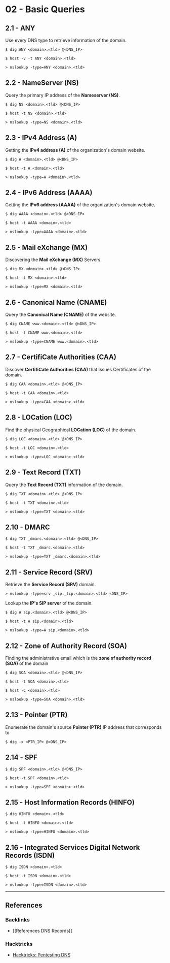 # 02 - Basic Queries

## 2.1 - ANY

Use every DNS type to retrieve information of the domain.

```
$ dig ANY <domain>.<tld> @<DNS_IP>

$ host -v -t ANY <domain>.<tld>

> nslookup -type=ANY <domain>.<tld>
```

## 2.2 - NameServer (NS)

Query the primary IP address of the **Nameserver (NS)**.

```
$ dig NS <domain>.<tld> @<DNS_IP>

$ host -t NS <domain>.<tld>

> nslookup -type=NS <domain>.<tld>
```

## 2.3 - IPv4 Address (A)

Getting the **IPv4 address (A)** of the organization's domain website.

```
$ dig A <domain>.<tld> @<DNS_IP>

$ host -t A <domain>.<tld>

> nslookup -type=A <domain>.<tld>
```

## 2.4 - IPv6 Address (AAAA)

Getting the **IPv6 address (AAAA)** of the organization's domain website.

```
$ dig AAAA <domain>.<tld> @<DNS_IP>

$ host -t AAAA <domain>.<tld>

> nslookup -type=AAAA <domain>.<tld>
```

## 2.5 - Mail eXchange (MX)

Discovering the **Mail eXchange (MX)** Servers.

```
$ dig MX <domain>.<tld> @<DNS_IP>

$ host -t MX <domain>.<tld>

> nslookup -type=MX <domain>.<tld>
```

## 2.6 - Canonical Name (CNAME)

Query the **Canonical Name (CNAME)** of the website.

```
$ dig CNAME www.<domain>.<tld> @<DNS_IP>

$ host -t CNAME www.<domain>.<tld>

> nslookup -type=CNAME www.<domain>.<tld>
```

## 2.7 - CertifiCate Authorities (CAA)

Discover **CertifiCate Authorities (CAA)** that Issues Certificates of the domain.

```
$ dig CAA <domain>.<tld> @<DNS_IP>

$ host -t CAA <domain>.<tld>

> nslookup -type=CAA <domain>.<tld>
```

## 2.8 - LOCation (LOC)

Find the physical Geographical **LOCation** **(LOC)** of the domain.

```
$ dig LOC <domain>.<tld> @<DNS_IP>

$ host -t LOC <domain>.<tld>

> nslookup -type=LOC <domain>.<tld>
```

## 2.9 - Text Record (TXT)

Query the **Text Record (TXT)** information of the domain.

```
$ dig TXT <domain>.<tld> @<DNS_IP>

$ host -t TXT <domain>.<tld>

> nslookup -type=TXT <domain>.<tld>
```

## 2.10 - DMARC

```
$ dig TXT _dmarc.<domain>.<tld> @<DNS_IP>

$ host -t TXT _dmarc.<domain>.<tld>

> nslookup -type=TXT _dmarc.<domain>.<tld>
```

## 2.11 - Service Record (SRV)

Retrieve the **Service Record (SRV)** domain.

```
> nslookup -type=srv _sip._tcp.<domain>.<tld> <DNS_IP>
```

Lookup the **IP's SIP server** of the domain.

```
$ dig A sip.<domain>.<tld> @<DNS_IP>

$ host -t A sip.<domain>.<tld>

> nslookup -type=A sip.<domain>.<tld>
```

## 2.12 - Zone of Authority Record (SOA)

Finding the administrative email which is the **zone of authority record (SOA)** of the domain

```
$ dig SOA <domain>.<tld> @<DNS_IP>

$ host -t SOA <domain>.<tld>

$ host -C <domain>.<tld>

> nslookup -type=SOA <domain>.<tld>
```

## 2.13 - Pointer (PTR)

Enumerate the domain's source **Pointer (PTR)** IP address that corresponds to

```
$ dig -x <PTR_IP> @<DNS_IP>
```

## 2.14 - SPF

```
$ dig SPF <domain>.<tld> @<DNS_IP>

$ host -t SPF <domain>.<tld>

> nslookup -type=SPF <domain>.<tld>
```

## 2.15 - Host Information Records (HINFO)

```
$ dig HINFO <domain>.<tld>

$ host -t HINFO <domain>.<tld>

> nslookup -type=HINFO <domain>.<tld>
```

## 2.16 - Integrated Services Digital Network Records (ISDN)

```
$ dig ISDN <domain>.<tld>

$ host -t ISDN <domain>.<tld>

> nslookup -type=ISDN <domain>.<tld>
```

---
## References

### Backlinks

- [[References DNS Records]]

### Hacktricks

- [Hacktricks: Pentesting DNS](https://book.hacktricks.xyz/pentesting/pentesting-dns)
